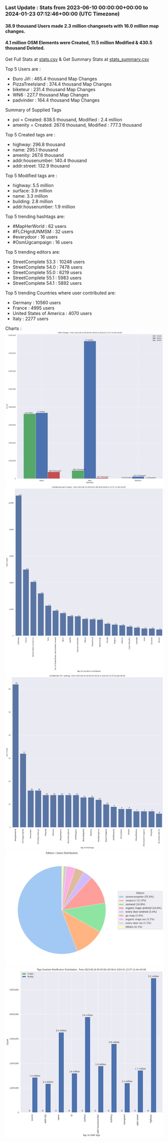 ### Last Update : Stats from 2023-06-10 00:00:00+00:00 to 2024-01-23 07:12:46+00:00 (UTC Timezone)

#### 38.9 thousand Users made 2.3 million changesets with 16.0 million map changes.
#### 4.1 million OSM Elements were Created, 11.5 million Modified & 430.5 thousand Deleted.
Get Full Stats at [stats.csv](/stats/fieldmappers/Daily/stats.csv)
 & Get Summary Stats at [stats_summary.csv](/stats/fieldmappers/Daily/stats_summary.csv)

Top 5 Users are : 
- Đuro Jiří : 465.4 thousand Map Changes
- PizzaTreeIsland : 374.4 thousand Map Changes
- biketeur : 231.4 thousand Map Changes
- WN6 : 227.7 thousand Map Changes
- padvinder : 164.4 thousand Map Changes

Summary of Supplied Tags
- poi = Created: 838.5 thousand, Modified : 2.4 million
- amenity = Created: 267.6 thousand, Modified : 777.3 thousand


Top 5 Created tags are :
- highway: 296.8 thousand
- name: 295.1 thousand
- amenity: 267.6 thousand
- addr:housenumber: 140.4 thousand
- addr:street: 132.9 thousand


Top 5 Modified tags are :
- highway: 5.5 million
- surface: 3.9 million
- name: 3.3 million
- building: 2.8 million
- addr:housenumber: 1.9 million


Top 5 trending hashtags are:
- #MapHerWorld : 62 users
- #FLCHgrdUNMSM : 32 users
- #everydoor : 16 users
- #OsmUgcampaign : 16 users


Top 5 trending editors are:
- StreetComplete 53.3 : 10248 users
- StreetComplete 54.0 : 7478 users
- StreetComplete 55.0 : 6219 users
- StreetComplete 55.1 : 5983 users
- StreetComplete 54.1 : 5892 users


Top 5 trending Countries where user contributed are:
- Germany : 10560 users
- France : 4995 users
- United States of America : 4070 users
- Italy : 2277 users


 Charts : 
![Alt text](./stats_osm_changes.png) 
![Alt text](./stats_users_per_country.png) 
![Alt text](./stats_users_per_hashtag.png) 
![Alt text](./stats_editors_pie_chart.png) 
![Alt text](./stats_tags.png) 

